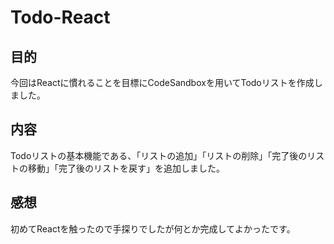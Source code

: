 # Todo-React
## 目的
今回はReactに慣れることを目標にCodeSandboxを用いてTodoリストを作成しました。

## 内容
Todoリストの基本機能である、「リストの追加」「リストの削除」「完了後のリストの移動」「完了後のリストを戻す」を追加しました。

## 感想
初めてReactを触ったので手探りでしたが何とか完成してよかったです。

